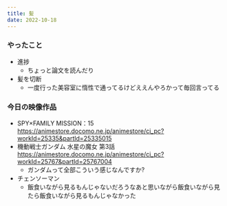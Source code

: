 ```yaml
---
title: 髪
date: 2022-10-18
---
```


### やったこと
+ 進捗
  + ちょっと論文を読んだり
+ 髪を切断
  + 一度行った美容室に惰性で通ってるけどええんやろかって毎回言ってる

### 今日の映像作品
+ SPY×FAMILY MISSION：15 <https://animestore.docomo.ne.jp/animestore/ci_pc?workId=25335&partId=25335015>
+ 機動戦士ガンダム 水星の魔女 第3話 <https://animestore.docomo.ne.jp/animestore/ci_pc?workId=25767&partId=25767004>
  + ガンダムって全部こういう感じなんですか?
+ チェンソーマン
  + 飯食いながら見るもんじゃないだろうなあと思いながら飯食いながら見たら飯食いながら見るもんじゃなかった
